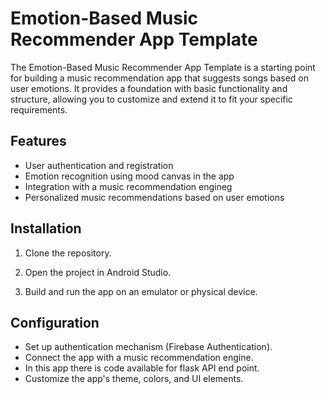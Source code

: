 # Emotion-Based Music Recommender App Template

The Emotion-Based Music Recommender App Template is a starting point for building a music recommendation app that suggests songs based on user emotions. It provides a foundation with basic functionality and structure, allowing you to customize and extend it to fit your specific requirements.


## Features
- User authentication and registration
- Emotion recognition using mood canvas in the app
- Integration with a music recommendation engineg
- Personalized music recommendations based on user emotions


## Installation

1. Clone the repository.

2. Open the project in Android Studio.

3. Build and run the app on an emulator or physical device.



## Configuration

- Set up authentication mechanism (Firebase Authentication).
- Connect the app with a music recommendation engine.
- In this app there is code available for flask API end point.
- Customize the app's theme, colors, and UI elements.
